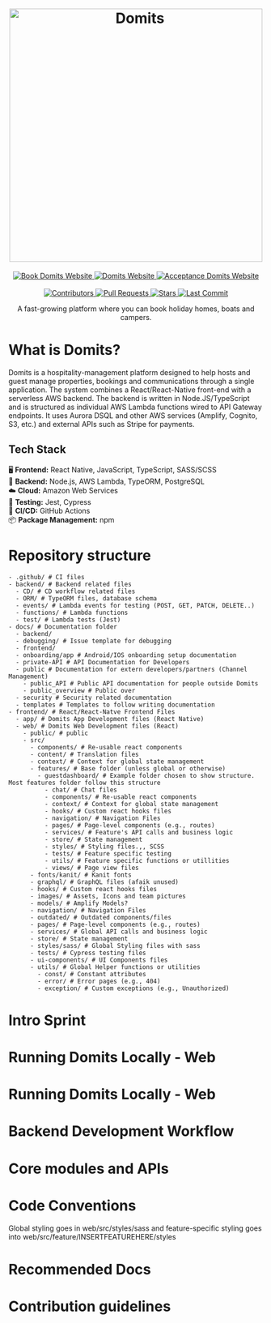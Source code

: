   <!-- Hero 1 -->
<h1 align="center">
  <img src="https://i.ibb.co/rKVk8xDm/logo-aea153ca0521f26f9487364e1a11dc2e.png" alt="Domits" width="500"/>
</h1>
  <!-- Website links -->
  <div align="center">
    <a href="https://bookdomits.com" target="_blank">
    <img src="https://img.shields.io/badge/%F0%9F%8F%A1_Book_Domits-555555?style=for-the-badge&logo=internetexplorer&logoColor=white" alt="Book Domits Website"/>
  </a>  
  <a href="https://domits.com" target="_blank">
    <img src="https://img.shields.io/badge/%F0%9F%8C%90_Domits-555555?style=for-the-badge" alt="Domits Website"/>
  </a>  
    <a href="https://acceptance.domits.com" target="_blank">
    <img src="https://img.shields.io/badge/%F0%9F%A7%AA_Acceptance-555555?style=for-the-badge" alt="Acceptance Domits Website"/>
  </a>  
</div>
  <!-- Badges -->
  <div align="center">
      <br>
    <a href="https://github.com/domits1/Domits/graphs/contributors" >
      <img alt="Contributors" src="https://img.shields.io/github/contributors/domits1/Domits?style=for-the-badge&color=139220"/>
    </a>
    <a href="https://github.com/domits1/Domits/pulls">
      <img alt="Pull Requests" src="https://img.shields.io/github/issues-pr/domits1/Domits?style=for-the-badge&color=139220"/>
    </a>
    <a href="https://github.com/domits1/Domits/stargazers">
      <img alt="Stars" src="https://img.shields.io/github/stars/domits1/Domits?style=for-the-badge&logo=github&color=139220"/>
    </a>
    <a href="https://github.com/domits1/Domits/commits/main">
      <img alt="Last Commit" src="https://img.shields.io/github/last-commit/domits1/Domits?style=for-the-badge&color=139220"/>
    </a>
  </div>

  
<p align="center">A fast-growing platform where you can book holiday homes, boats and campers.</p>


# What is Domits?
Domits is a hospitality-management platform designed to help hosts and guest manage properties, bookings and communications through a single application. The system combines a React/React-Native front-end with a serverless AWS backend. The backend is written in Node.JS/TypeScript and is structured as individual AWS Lambda functions wired to API Gateway endpoints. It uses Aurora DSQL and other AWS services (Amplify, Cognito, S3, etc.) and external APIs such as Stripe for payments.

## Tech Stack
🖥️ **Frontend:** React Native, JavaScript, TypeScript, SASS/SCSS  
🧠 **Backend:** Node.js, AWS Lambda, TypeORM, PostgreSQL  
☁️ **Cloud:** Amazon Web Services  
🧪 **Testing:** Jest, Cypress  
🚀 **CI/CD:** GitHub Actions  
📦 **Package Management:** npm  

# Repository structure
```
- .github/ # CI files
- backend/ # Backend related files
  - CD/ # CD workflow related files
  - ORM/ # TypeORM files, database schema
  - events/ # Lambda events for testing (POST, GET, PATCH, DELETE..)
  - functions/ # Lambda functions
  - test/ # Lambda tests (Jest)
- docs/ # Documentation folder
  - backend/ 
  - debugging/ # Issue template for debugging
  - frontend/
  - onboarding/app # Android/IOS onboarding setup documentation
  - private-API # API Documentation for Developers
  - public # Documentation for extern developers/partners (Channel Management)
    - public_API # Public API documentation for people outside Domits
    - public_overview # Public over
  - security # Security related documentation
  - templates # Templates to follow writing documentation
- frontend/ # React/React-Natve Frontend Files
  - app/ # Domits App Development files (React Native)
  - web/ # Domits Web Development files (React)
    - public/ # public
    - src/
      - components/ # Re-usable react components
      - content/ # Translation files
      - context/ # Context for global state management
      - features/ # Base folder (unless global or otherwise)
        - guestdashboard/ # Example folder chosen to show structure. Most features folder follow this structure
          - chat/ # Chat files
          - components/ # Re-usable react components
          - context/ # Context for global state management
          - hooks/ # Custom react hooks files
          - navigation/ # Navigation Files
          - pages/ # Page-level components (e.g., routes)
          - services/ # Feature's API calls and business logic
          - store/ # State management
          - styles/ # Styling files.,, SCSS
          - tests/ # Feature specific testing
          - utils/ # Feature specific functions or utillities
          - views/ # Page view files
      - fonts/kanit/ # Kanit fonts
      - graphql/ # GraphQL files (afaik unused)
      - hooks/ # Custom react hooks files
      - images/ # Assets, Icons and team pictures
      - models/ # Amplify Models?
      - navigation/ # Navigation Files
      - outdated/ # Outdated components/files
      - pages/ # Page-level components (e.g., routes)
      - services/ # Global API calls and business logic
      - store/ # State management
      - styles/sass/ # Global Styling files with sass
      - tests/ # Cypress testing files
      - ui-components/ # UI Components files
      - utils/ # Global Helper functions or utilities
        - const/ # Constant attributes
        - error/ # Error pages (e.g., 404)
        - exception/ # Custom exceptions (e.g., Unauthorized)
```
# Intro Sprint

# Running Domits Locally - Web

# Running Domits Locally - Web

# Backend Development Workflow

# Core modules and APIs

# Code Conventions
Global styling goes in web/src/styles/sass and feature-specific styling goes into web/src/feature/INSERTFEATUREHERE/styles   
# Recommended Docs

# Contribution guidelines


